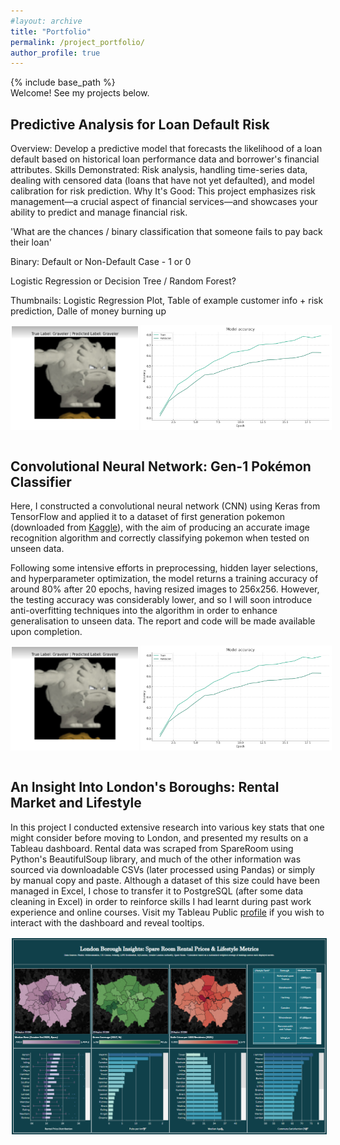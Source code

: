 ```yaml
---
#layout: archive
title: "Portfolio"
permalink: /project_portfolio/
author_profile: true
---
```


{% include base_path %}
<br>
Welcome! See my projects below. <!-- or contributions or competitions -->

<h2> Predictive Analysis for Loan Default Risk </h2>

Overview: Develop a predictive model that forecasts the likelihood of a loan default based on historical loan performance data and borrower's financial attributes.
Skills Demonstrated: Risk analysis, handling time-series data, dealing with censored data (loans that have not yet defaulted), and model calibration for risk prediction.
Why It's Good: This project emphasizes risk management—a crucial aspect of financial services—and showcases your ability to predict and manage financial risk.

'What are the chances / binary classification that someone fails to pay back their loan'

Binary: Default or Non-Default Case - 1 or 0

Logistic Regression or Decision Tree / Random Forest?

Thumbnails: Logistic Regression Plot, Table of example customer info + risk prediction, Dalle of money burning up

<div style="display: flex;">
  <img src="/images/Graveler.png" alt="Image 2" style="width: 40%; border: 2px solid white; margin-right: 2px;">
  <img src="/images/CNN_Analytics.png" alt="Image 1" style="width: 60%; border: 2px solid white;">
</div>

<br>

<h2> Convolutional Neural Network: Gen-1 Pokémon Classifier </h2>

Here, I constructed a convolutional neural network (CNN) using Keras from TensorFlow and applied it to a dataset of first generation pokemon (downloaded from [Kaggle](https://www.kaggle.com/datasets/lantian773030/pokemonclassification/data)), with the aim of producing an accurate image recognition algorithm and correctly classifying pokemon when tested on unseen data.

Following some intensive efforts in preprocessing, hidden layer selections, and hyperparameter optimization, the model returns a training accuracy of around 80% after 20 epochs, having resized images to 256x256. However, the testing accuracy was considerably lower, and so I will soon introduce anti-overfitting techniques into the algorithm in order to enhance generalisation to unseen data. The report and code will be made available upon completion.

<div style="display: flex;">
  <img src="/images/Graveler.png" alt="Image 2" style="width: 40%; border: 2px solid white; margin-right: 2px;">
  <img src="/images/CNN_Analytics.png" alt="Image 1" style="width: 60%; border: 2px solid white;">
</div>

<!-- Need to professionalize images, nice font, white text, clean boundaries  test -->

<br>

<h2> An Insight Into London's Boroughs: Rental Market and Lifestyle </h2>

In this project I conducted extensive research into various key stats that one might consider before moving to London, and presented my results on a Tableau dashboard. Rental data was scraped from SpareRoom using Python's BeautifulSoup library, and much of the other information was sourced via downloadable CSVs (later processed using Pandas) or simply by manual copy and paste. Although a dataset of this size could have been managed in Excel, I chose to transfer it to PostgreSQL (after some data cleaning in Excel) in order to reinforce skills I had learnt during past work experience and online courses. Visit my Tableau Public [profile](https://public.tableau.com/app/profile/ross.edwards/vizzes) if you wish to interact with the dashboard and reveal tooltips.

<div style="display: flex;">
  <img src="/images/London_Dashboard.png" alt="Image 1" style="width: 100%; border: 2px solid white;">
</div>

<br>


<!--


<h2> Data Engineering Project </h2>

SQL / Python / Hadoop / Spark / AWS / Azure - Project to display competence in data engineering

![image](rzedward.github.io/images/500x300.png)

<br>

<h2> Project 4: Logistic Regression </h2>

Using built-in vs custom built logistic regression to identify neural tube defects. We are taking quantifiable features of the neural tubes rather than images here.

![image](rzedward.github.io/images/500x300.png)

<br>

<h2> Project 5: Time Series Forecasting </h2>

Let's build a time series forecast.

![image](rzedward.github.io/images/500x300.png)

<br>

Ideas:

END GOAL: END-TO-END DATA ENGINEERING PROJECT USING CLOUD (Python/SQL), END-TO-END MACHINE LEARNING PROJECT (C++), END-TO-END DATA SCIENCE PROJECT (R)

* Cobblestone Research Project
* Kaggle competitions
* Hackathon
* Excel Competition
* Open Source Contribution
* Teaching (YouTube?)

* Trading Bot
* Logistic Regression Project - disease classification
* NLP Sentiment Analysis
* Time Series Forecast for Sales Predictions (or in R for stock market forecasting)
* Ideally deploy these things using AWS/Docker/K8s

* Data Science / ML - ML Projects
* Data Analysis - Tableau Dashboard
* Data Engineering - Need a full End-to-end project - see projectpro website

-->